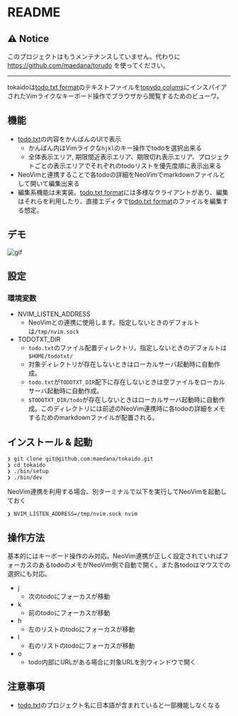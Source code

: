 # README

## ⚠️ Notice
このプロジェクトはもうメンテナンスしていません。代わりに https://github.com/maedana/torudo を使ってください。

---

tokaidoは[todo.txt format][1]のテキストファイルを[topydo colums][2]にインスパイアされたVimライクなキーボード操作でブラウザから閲覧するためのビューワ。

## 機能
- [todo.txt][1]の内容をかんばんのUIで表示
  - かんばん内はVimライクな`hjkl`のキー操作でtodoを選択出来る
  - 全体表示エリア, 期限間近表示エリア、期限切れ表示エリア、プロジェクトごとの表示エリアでそれぞれのtodoリストを優先度順に表示出来る
- NeoVimと連携することで各todoの詳細をNeoVimでmarkdownファイルとして開いて編集出来る
- 編集系機能は未実装。[todo.txt format][1]には多様なクライアントがあり、編集はそれらを利用したり、直接エディタで[todo.txt format][1]のファイルを編集する想定。

## デモ
![gif][3]

## 設定
### 環境変数
- NVIM_LISTEN_ADDRESS
  - NeoVimとの連携に使用します。指定しないときのデフォルトは`/tmp/nvim.sock`
- TODOTXT_DIR
  - `todo.txt`のファイル配置ディレクトリ。指定しないときのデフォルトは`$HOME/todotxt/`
  - 対象ディレクトリが存在しないときはローカルサーバ起動時に自動作成。
  - `todo.txt`が`TODOTXT_DIR`配下に存在しないときは空ファイルをローカルサーバ起動時に自動作成。
  - `$TODOTXT_DIR/todo`が存在しないときはローカルサーバ起動時に自動作成。このディレクトリには前述のNeoVim連携時に各todoの詳細をメモするためのmarkdownファイルが配置される。

## インストール & 起動
```
❯ git clone git@github.com:maedana/tokaido.git
❯ cd tokaido
❯ ./bin/setup
❯ ./bin/dev
```
NeoVim連携を利用する場合、別ターミナルで以下を実行してNeoVimを起動しておく
```
❯ NVIM_LISTEN_ADDRESS=/tmp/nvim.sock nvim
```

## 操作方法
基本的にはキーボード操作のみ対応。NeoVim連携が正しく設定されていればフォーカスのあるtodoのメモがNeoVim側で自動で開く。また各todoはマウスでの選択にも対応。
- j
  - 次のtodoにフォーカスが移動
- k
  - 前のtodoにフォーカスが移動
- h
  - 左のリストのtodoにフォーカスが移動
- l
  - 右のリストのtodoにフォーカスが移動
- o
  - todo内部にURLがある場合に対象URLを別ウィンドウで開く

## 注意事項
- [todo.txt][1]のプロジェクト名に日本語が含まれていると一部機能しなくなる


[1]: https://github.com/todotxt/todo.txt
[2]: https://github.com/topydo/topydo
[3]: https://raw.githubusercontent.com/maedana/tokaido/main/docs/demo.gif
